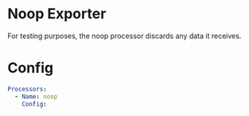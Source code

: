 # Noop Exporter

For testing purposes, the noop processor discards any data it receives.

# Config
```yaml
Processors:
  - Name: noop
    Config:
```

